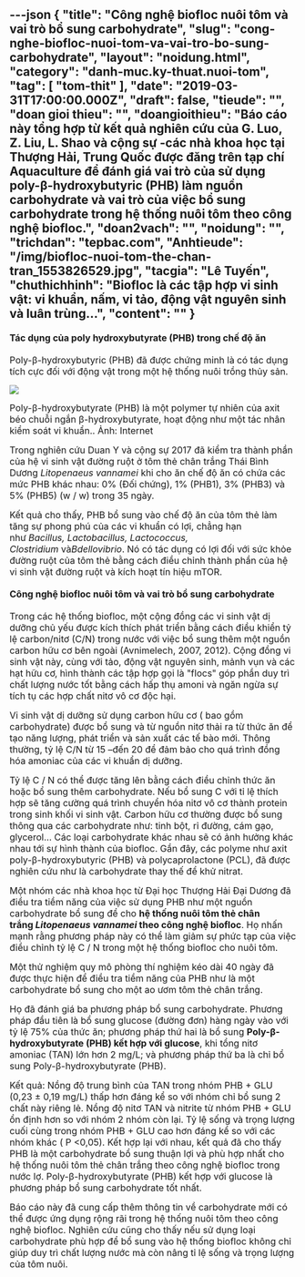 ---json
{
    "title": "Công nghệ biofloc nuôi tôm và vai trò bổ sung carbohydrate",
    "slug": "cong-nghe-biofloc-nuoi-tom-va-vai-tro-bo-sung-carbohydrate",
    "layout": "noidung.html",
    "category": "danh-muc.ky-thuat.nuoi-tom",
    "tag": [
        "tom-thit"
    ],
    "date": "2019-03-31T17:00:00.000Z",
    "draft": false,
    "tieude": "",
    "doan gioi thieu": "",
    "doangioithieu": "Báo cáo này tổng hợp từ kết quả nghiên cứu của G. Luo, Z. Liu, L. Shao và cộng sự -các nhà khoa học tại Thượng Hải, Trung Quốc được đăng trên tạp chí Aquaculture để đánh giá vai trò của sử dụng poly-β-hydroxybutyric (PHB) làm nguồn carbohydrate và vai trò của việc bổ sung carbohydrate trong hệ thống nuôi tôm theo công nghệ biofloc.",
    "doan2vach": "",
    "noidung": "",
    "trichdan": "tepbac.com",
    "Anhtieude": "/img/biofloc-nuoi-tom-the-chan-tran_1553826529.jpg",
    "tacgia": "Lê Tuyến",
    "chuthichhinh": "Biofloc là các tập hợp vi sinh vật: vi khuẩn, nấm, vi tảo, động vật nguyên sinh và luân trùng...",
    "__content__": ""
}
---
<h4><span style="font-size:16px">T&aacute;c dụng của poly hydroxybutyrate (PHB) trong chế độ ăn</span></h4>

<p><span style="font-size:16px">Poly-&beta;-hydroxybutyric (PHB) đ&atilde; được chứng minh l&agrave; c&oacute; t&aacute;c dụng t&iacute;ch cực đối với động vật trong một hệ thống nu&ocirc;i trồng thủy sản.</span></p>

<p><span style="font-size:16px"><img src="https://tepbac.com/upload/images/2019/03/BHB-Powder-beta-hydroxybutyrat_1553826217.jpg" /></span></p>

<p><span style="font-size:16px">Poly-&beta;-hydroxybutyrate (PHB) l&agrave; một polymer tự nhi&ecirc;n của axit b&eacute;o chuỗi ngắn &beta;-hydroxybutyrate, hoạt động như một t&aacute;c nh&acirc;n kiểm so&aacute;t vi khuẩn.. Ảnh: Internet</span></p>

<p><span style="font-size:16px">Trong nghi&ecirc;n cứu Duan Y v&agrave; cộng sự 2017 đ&atilde; kiểm tra th&agrave;nh phần của hệ vi sinh vật đường ruột ở t&ocirc;m thẻ ch&acirc;n trắng Th&aacute;i B&igrave;nh Dương&nbsp;<em>Litopenaeus vannamei</em>&nbsp;khi cho ăn chế độ ăn c&oacute; chứa c&aacute;c mức PHB kh&aacute;c nhau: 0% (Đối chứng), 1% (PHB1), 3% (PHB3) v&agrave; 5% (PHB5) (w / w) trong 35 ng&agrave;y.</span></p>

<p><span style="font-size:16px">Kết quả cho thấy, PHB bổ sung v&agrave;o chế độ ăn của t&ocirc;m thẻ l&agrave;m tăng sự phong ph&uacute; của c&aacute;c vi khuẩn c&oacute; lợi, chẳng hạn như&nbsp;<em>Bacillus, Lactobacillus, Lactococcus, Clostridium&nbsp;</em>v&agrave;<em>Bdellovibrio</em>. N&oacute; c&oacute; t&aacute;c dụng c&oacute; lợi đối với sức khỏe đường ruột của t&ocirc;m thẻ bằng c&aacute;ch điều chỉnh th&agrave;nh phần của hệ vi sinh vật đường ruột v&agrave; k&iacute;ch hoạt t&iacute;n hiệu mTOR.</span></p>

<h4><span style="font-size:16px">C&ocirc;ng nghệ biofloc nu&ocirc;i t&ocirc;m v&agrave; vai tr&ograve; bổ sung carbohydrate</span></h4>

<p><span style="font-size:16px">Trong c&aacute;c hệ thống biofloc, một cộng đồng c&aacute;c vi sinh vật dị dưỡng chủ yếu được k&iacute;ch th&iacute;ch ph&aacute;t triển bằng c&aacute;ch điều khiển tỷ lệ carbon/nitơ (C/N) trong nước với việc bổ sung th&ecirc;m một nguồn carbon hữu cơ b&ecirc;n ngo&agrave;i (Avnimelech, 2007, 2012). Cộng đồng vi sinh vật n&agrave;y, c&ugrave;ng với tảo, động vật nguy&ecirc;n sinh, mảnh vụn v&agrave; c&aacute;c hạt hữu cơ, h&igrave;nh th&agrave;nh c&aacute;c tập hợp gọi l&agrave; &quot;flocs&quot; g&oacute;p phần duy tr&igrave; chất lượng nước tốt bằng c&aacute;ch hấp thụ amoni v&agrave; ngăn ngừa sự t&iacute;ch tụ c&aacute;c hợp chất nitơ v&ocirc; cơ độc hại.&nbsp;</span></p>

<p><span style="font-size:16px">Vi sinh vật dị dưỡng sử dụng carbon hữu cơ ( bao gồm carbohydrate) được bổ sung v&agrave; từ nguồn nitơ thải ra từ thức ăn để tạo năng lượng, ph&aacute;t triển v&agrave; sản xuất c&aacute;c tế b&agrave;o mới. Th&ocirc;ng thường, tỷ lệ C/N từ 15 &ndash;đến 20 để đảm bảo cho qu&aacute; tr&igrave;nh đồng h&oacute;a amoniac của c&aacute;c vi khuẩn dị dưỡng.</span></p>

<p><span style="font-size:16px">Tỷ lệ C / N c&oacute; thể được tăng l&ecirc;n bằng c&aacute;ch điều chỉnh thức ăn hoặc bổ sung th&ecirc;m carbohydrate. Nếu bổ sung C với tỉ lệ th&iacute;ch hợp sẽ tăng cường qu&aacute; tr&igrave;nh chuyển h&oacute;a nitơ v&ocirc; cơ th&agrave;nh protein trong sinh khối vi sinh vật. Carbon hữu cơ thường được bổ sung th&ocirc;ng qua c&aacute;c carbohydrate như: tinh bột, rỉ đường, c&aacute;m gạo, glycerol&hellip; C&aacute;c loại carbohydrate kh&aacute;c nhau sẽ c&oacute; ảnh hưởng kh&aacute;c nhau tới sự h&igrave;nh th&agrave;nh của biofloc. Gần đ&acirc;y, c&aacute;c polyme như axit poly-&beta;-hydroxybutyric (PHB) v&agrave; polycaprolactone (PCL), đ&atilde; được nghi&ecirc;n cứu như l&agrave; carbohydrate thay thế để khử nitrat.</span></p>

<p><span style="font-size:16px">Một nh&oacute;m c&aacute;c nh&agrave; khoa học từ Đại học Thượng Hải Đại Dương đ&atilde; điều tra tiềm năng của việc sử dụng PHB như một nguồn carbohydrate bổ sung để cho&nbsp;<strong>hệ thống nu&ocirc;i t&ocirc;m thẻ ch&acirc;n trắng&nbsp;<em>Litopenaeus vannamei</em>&nbsp;theo c&ocirc;ng nghệ biofloc</strong>. Họ nhấn mạnh rằng phương ph&aacute;p n&agrave;y c&oacute; thể l&agrave;m giảm sự phức tạp của việc điều chỉnh tỷ lệ C / N trong một hệ thống biofloc cho nu&ocirc;i t&ocirc;m.</span></p>

<p><span style="font-size:16px">Một thử nghiệm quy m&ocirc; ph&ograve;ng th&iacute; nghiệm k&eacute;o d&agrave;i 40 ng&agrave;y đ&atilde; được thực hiện để điều tra tiềm năng của PHB như l&agrave; một carbohydrate bổ sung cho một ao ươm t&ocirc;m thẻ ch&acirc;n trắng.</span></p>

<p><span style="font-size:16px">Họ đ&atilde; đ&aacute;nh gi&aacute; ba phương ph&aacute;p bổ sung carbohydrate. Phương ph&aacute;p đầu ti&ecirc;n l&agrave; bổ sung glucose (đường đơn) h&agrave;ng ng&agrave;y v&agrave;o với tỷ lệ 75% của thức ăn; phương ph&aacute;p thứ hai l&agrave; bổ sung&nbsp;<strong>Poly-&beta;-hydroxybutyrate (PHB) kết hợp với glucose</strong>, khi tổng nitơ amoniac (TAN) lớn hơn 2 mg/L; v&agrave; phương ph&aacute;p thứ ba l&agrave; chỉ bổ sung Poly-&beta;-hydroxybutyrate (PHB).</span></p>

<p><span style="font-size:16px">Kết quả: Nồng độ trung b&igrave;nh của TAN trong nh&oacute;m PHB + GLU (0,23 &plusmn; 0,19 mg/L) thấp hơn đ&aacute;ng kể so với nh&oacute;m chỉ bổ sung 2 chất n&agrave;y ri&ecirc;ng lẻ. Nồng độ nitơ TAN v&agrave; nitrite từ nh&oacute;m PHB + GLU ổn định hơn so với nh&oacute;m 2 nh&oacute;m c&ograve;n lại. Tỷ lệ sống v&agrave; trọng lượng cuối c&ugrave;ng trong nh&oacute;m PHB + GLU cao hơn đ&aacute;ng kể so với c&aacute;c nh&oacute;m kh&aacute;c ( P &lt;0,05). Kết hợp lại với nhau, kết quả đ&atilde; cho thấy PHB l&agrave; một carbohydrate bổ sung thuận lợi v&agrave; ph&ugrave; hợp nhất cho hệ thống nu&ocirc;i t&ocirc;m thẻ ch&acirc;n trắng theo c&ocirc;ng nghệ biofloc trong nước lợ. Poly-&beta;-hydroxybutyrate (PHB) kết hợp với glucose l&agrave; phương ph&aacute;p bổ sung carbohydrate tốt nhất.</span></p>

<p><span style="font-size:16px">B&aacute;o c&aacute;o n&agrave;y đ&atilde; cung cấp th&ecirc;m th&ocirc;ng tin về carbohydrate mới c&oacute; thể được ứng dụng rộng r&atilde;i trong hệ thống nu&ocirc;i t&ocirc;m theo c&ocirc;ng nghệ biofloc. Nghi&ecirc;n cứu cũng cho thấy nếu sử dụng loại carbohydrate ph&ugrave; hợp để bổ sung v&agrave;o hệ thống biofloc kh&ocirc;ng chỉ gi&uacute;p duy tr&igrave; chất lượng nước m&agrave; c&ograve;n n&acirc;ng tỉ lệ sống v&agrave; trọng lượng của t&ocirc;m nu&ocirc;i.</span></p>

